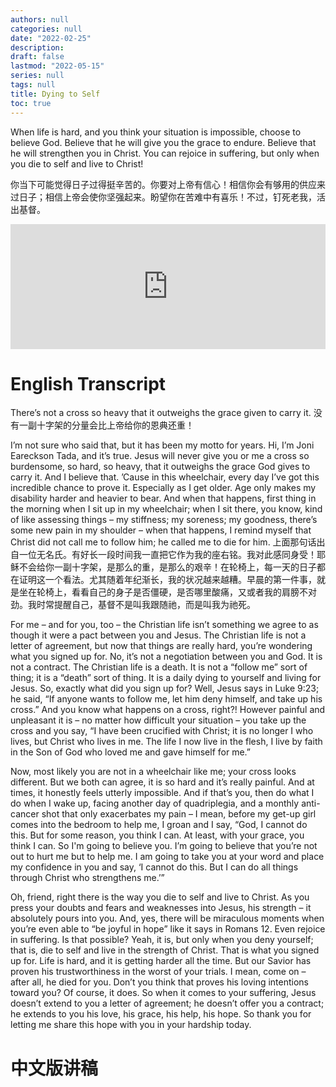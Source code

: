 ```yaml
---
authors: null
categories: null
date: "2022-02-25"
description: 
draft: false
lastmod: "2022-05-15"
series: null
tags: null
title: Dying to Self
toc: true
---
```

When life is hard, and you think your situation is impossible, choose to believe God. Believe that he will give you the grace to endure. Believe that he will strengthen you in Christ. You can rejoice in suffering, but only when you die to self and live to Christ!  

你当下可能觉得日子过得挺辛苦的。你要对上帝有信心！相信你会有够用的供应来过日子；相信上帝会使你坚强起来。盼望你在苦难中有喜乐！不过，钉死老我，活出基督。  

<iframe height="200px" width="100%" frameborder="no" scrolling="no" seamless src="https://player.simplecast.com/8851d15a-ae52-4fe9-8671-2a46bbbba0ff?dark=false"></iframe>
<!--more-->

# English Transcript
There’s not a cross so heavy that it outweighs the grace given to carry it. 
没有一副十字架的分量会比上帝给你的恩典还重！  

I’m not sure who said that, but it has been my motto for years. Hi, I’m Joni Eareckson Tada, and it’s true. Jesus will never give you or me a cross so burdensome, so hard, so heavy, that it outweighs the grace God gives to carry it. And I believe that. ’Cause in this wheelchair, every day I’ve got this incredible chance to prove it. Especially as I get older. Age only makes my disability harder and heavier to bear. And when that happens, first thing in the morning when I sit up in my wheelchair; when I sit there, you know, kind of like assessing things – my stiffness; my soreness; my goodness, there’s some new pain in my shoulder – when that happens, I remind myself that Christ did not call me to follow him; he called me to die for him.
上面那句话出自一位无名氏。有好长一段时间我一直把它作为我的座右铭。我对此感同身受！耶稣不会给你一副十字架，是那么的重，是那么的艰辛！在轮椅上，每一天的日子都在证明这一个看法。尤其随着年纪渐长，我的状况越来越糟。早晨的第一件事，就是坐在轮椅上，看看自己的身子是否僵硬，是否哪里酸痛，又或者我的肩膀不对劲。我时常提醒自己，基督不是叫我跟随祂，而是叫我为祂死。


For me – and for you, too – the Christian life isn’t something we agree to as though it were a pact between you and Jesus. The Christian life is not a letter of agreement, but now that things are really hard, you’re wondering what you signed up for. No, it’s not a negotiation between you and God. It is not a contract. The Christian life is a death. It is not a “follow me” sort of thing; it is a “death” sort of thing. It is a daily dying to yourself and living for Jesus. So, exactly what did you sign up for? Well, Jesus says in Luke 9:23; he said, “If anyone wants to follow me, let him deny himself, and take up his cross.” And you know what happens on a cross, right?! However painful and unpleasant it is – no matter how difficult your situation – you take up the cross and you say, “I have been crucified with Christ; it is no longer I who lives, but Christ who lives in me. The life I now live in the flesh, I live by faith in the Son of God who loved me and gave himself for me.”

Now, most likely you are not in a wheelchair like me; your cross looks different. But we both can agree, it is so hard and it’s really painful. And at times, it honestly feels utterly impossible. And if that’s you, then do what I do when I wake up, facing another day of quadriplegia, and a monthly anti-cancer shot that only exacerbates my pain – I mean, before my get-up girl comes into the bedroom to help me, I groan and I say, “God, I cannot do this. But for some reason, you think I can. At least, with your grace, you think I can. So I'm going to believe you. I’m going to believe that you’re not out to hurt me but to help me. I am going to take you at your word and place my confidence in you and say, ‘I cannot do this. But I can do all things through Christ who strengthens me.’”

Oh, friend, right there is the way you die to self and live to Christ. As you press your doubts and fears and weaknesses into Jesus, his strength – it absolutely pours into you. And, yes, there will be miraculous moments when you’re even able to “be joyful in hope” like it says in Romans 12. Even rejoice in suffering. Is that possible? Yeah, it is, but only when you deny yourself; that is, die to self and live in the strength of Christ. That is what you signed up for. Life is hard, and it is getting harder all the time. But our Savior has proven his trustworthiness in the worst of your trials. I mean, come on – after all, he died for you. Don’t you think that proves his loving intentions toward you? Of course, it does. So when it comes to your suffering, Jesus doesn’t extend to you a letter of agreement; he doesn’t offer you a contract; he extends to you his love, his grace, his help, his hope. So thank you for letting me share this hope with you in your hardship today.  


# 中文版讲稿

